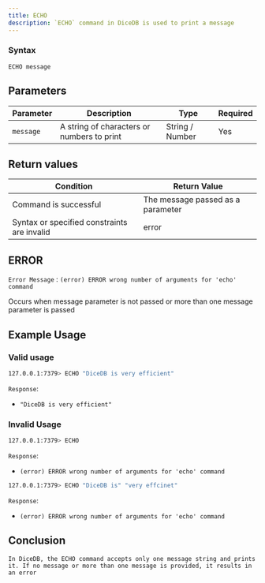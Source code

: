 ```yaml
---
title: ECHO
description: `ECHO` command in DiceDB is used to print a message
---
```


### Syntax

```
ECHO message

```
## Parameters

| Parameter | Description                                                               | Type    | Required |
|-----------|---------------------------------------------------------------------------|---------|----------|
| `message` | A string of characters or numbers to print                                | String / Number| Yes|

## Return values

| Condition                                      | Return Value                                      |
|------------------------------------------------|---------------------------------------------------|
| Command is successful                          |The message passed as a parameter                  |
| Syntax or specified constraints are invalid    | error                                             |

## ERROR
`Error Message` : `(error) ERROR wrong number of arguments for 'echo' command`

Occurs when  message parameter is not passed  or more than one message parameter is passed 


## Example Usage

### Valid usage

```bash
127.0.0.1:7379> ECHO "DiceDB is very efficient"
```
`Response`:
-  `"DiceDB is very efficient"`

### Invalid Usage

```bash
127.0.0.1:7379> ECHO 
```
`Response`:
- `(error) ERROR wrong number of arguments for 'echo' command`

```bash
127.0.0.1:7379> ECHO "DiceDB is" "very effcinet"
```
`Response`:
- `(error) ERROR wrong number of arguments for 'echo' command`

## Conclusion
    In DiceDB, the ECHO command accepts only one message string and prints it. If no message or more than one message is provided, it results in an error